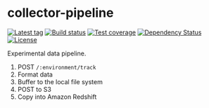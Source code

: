 
# collector-pipeline

[![Latest tag][github-tag]][github-url]
[![Build status][travis-image]][travis-url]
[![Test coverage][coveralls-image]][coveralls-url]
[![Dependency Status][david-image]][david-url]
[![License][license-image]][license-url]

Experimental data pipeline.

1. POST `/:environment/track`
2. Format data
3. Buffer to the local file system
4. POST to S3
5. Copy into Amazon Redshift

[npm-image]: https://img.shields.io/npm/v/collector-pipeline.svg?style=flat-square
[npm-url]: https://npmjs.org/package/collector-pipeline
[github-tag]: http://img.shields.io/github/tag/collectors/collector-pipeline.svg?style=flat-square
[github-url]: https://github.com/collectors/collector-pipeline/tags
[travis-image]: https://img.shields.io/travis/collectors/collector-pipeline.svg?style=flat-square
[travis-url]: https://travis-ci.org/collectors/collector-pipeline
[coveralls-image]: https://img.shields.io/coveralls/collectors/collector-pipeline.svg?style=flat-square
[coveralls-url]: https://coveralls.io/r/collectors/collector-pipeline
[david-image]: http://img.shields.io/david/collectors/collector-pipeline.svg?style=flat-square
[david-url]: https://david-dm.org/collectors/collector-pipeline
[license-image]: http://img.shields.io/npm/l/collector-pipeline.svg?style=flat-square
[license-url]: LICENSE
[downloads-image]: http://img.shields.io/npm/dm/collector-pipeline.svg?style=flat-square
[downloads-url]: https://npmjs.org/package/collector-pipeline
